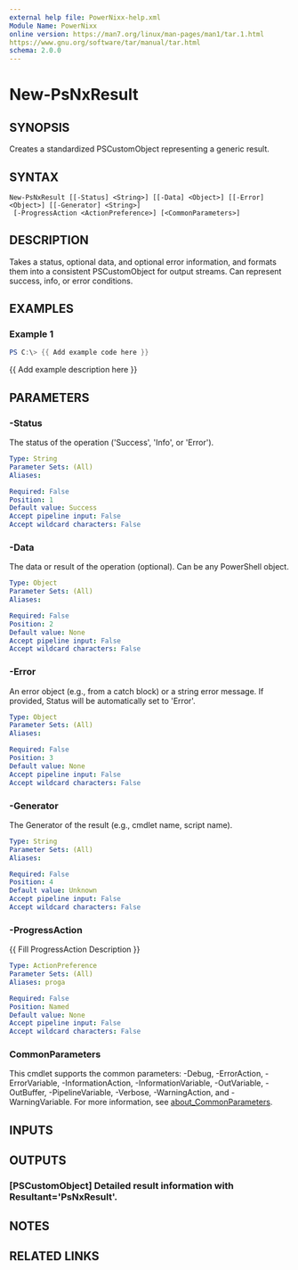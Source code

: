 ```yaml
---
external help file: PowerNixx-help.xml
Module Name: PowerNixx
online version: https://man7.org/linux/man-pages/man1/tar.1.html
https://www.gnu.org/software/tar/manual/tar.html
schema: 2.0.0
---
```


# New-PsNxResult

## SYNOPSIS
Creates a standardized PSCustomObject representing a generic result.

## SYNTAX

```
New-PsNxResult [[-Status] <String>] [[-Data] <Object>] [[-Error] <Object>] [[-Generator] <String>]
 [-ProgressAction <ActionPreference>] [<CommonParameters>]
```

## DESCRIPTION
Takes a status, optional data, and optional error information, and formats them into a consistent
PSCustomObject for output streams. 
Can represent success, info, or error conditions.

## EXAMPLES

### Example 1
```powershell
PS C:\> {{ Add example code here }}
```

{{ Add example description here }}

## PARAMETERS

### -Status
The status of the operation ('Success', 'Info', or 'Error').

```yaml
Type: String
Parameter Sets: (All)
Aliases:

Required: False
Position: 1
Default value: Success
Accept pipeline input: False
Accept wildcard characters: False
```

### -Data
The data or result of the operation (optional). 
Can be any PowerShell object.

```yaml
Type: Object
Parameter Sets: (All)
Aliases:

Required: False
Position: 2
Default value: None
Accept pipeline input: False
Accept wildcard characters: False
```

### -Error
An error object (e.g., from a catch block) or a string error message. 
If provided, Status will be automatically set to 'Error'.

```yaml
Type: Object
Parameter Sets: (All)
Aliases:

Required: False
Position: 3
Default value: None
Accept pipeline input: False
Accept wildcard characters: False
```

### -Generator
The Generator of the result (e.g., cmdlet name, script name).

```yaml
Type: String
Parameter Sets: (All)
Aliases:

Required: False
Position: 4
Default value: Unknown
Accept pipeline input: False
Accept wildcard characters: False
```

### -ProgressAction
{{ Fill ProgressAction Description }}

```yaml
Type: ActionPreference
Parameter Sets: (All)
Aliases: proga

Required: False
Position: Named
Default value: None
Accept pipeline input: False
Accept wildcard characters: False
```

### CommonParameters
This cmdlet supports the common parameters: -Debug, -ErrorAction, -ErrorVariable, -InformationAction, -InformationVariable, -OutVariable, -OutBuffer, -PipelineVariable, -Verbose, -WarningAction, and -WarningVariable. For more information, see [about_CommonParameters](http://go.microsoft.com/fwlink/?LinkID=113216).

## INPUTS

## OUTPUTS

### [PSCustomObject] Detailed result information with Resultant='PsNxResult'.
## NOTES

## RELATED LINKS
